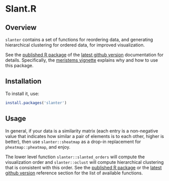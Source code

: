 Slant.R
=======

Overview
--------

``slanter`` contains a set of functions for reordering data, and generating hierarchical clustering
for ordered data, for improved visualization.

See the [published R package](https://CRAN.R-project.org/package=slanter) of the [latest github
version](https://tanaylab.github.io/slanter/index.html) documentation for details. Specifically, the
[meristems vignette](https://tanaylab.github.io/slanter/articles/meristems.html) explains why and
how to use this package.

Installation
------------

To install it, use:

``` r
install.packages('slanter')
```

Usage
-----

In general, if your data is a similarity matrix (each entry is a non-negative value that indicates
how similar a pair of elements is to each other, higher is better), then use `slanter::sheatmap` as
a drop-in replacement for `pheatmap::pheatmap`, and enjoy.

The lower level function `slanter::slanted_orders` will compute the visualization order and
`slanter::oclust` will compute hierarchical clustering that is consistent with this order. See the
[published R package](https://CRAN.R-project.org/package=slanter) or the [latest github
version](https://tanaylab.github.io/slanter/reference/index.html) reference section for the list of
available functions.
